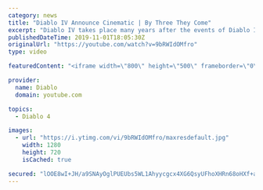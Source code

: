 ```yaml
---
category: news
title: "Diablo IV Announce Cinematic | By Three They Come"
excerpt: "Diablo IV takes place many years after the events of Diablo III, after millions have been slaughtered by the actions of the High Heavens and Burning Hells alike."
publishedDateTime: 2019-11-01T18:05:30Z
originalUrl: "https://youtube.com/watch?v=9bRWIdOMfro"
type: video

featuredContent: "<iframe width=\"800\" height=\"500\" frameborder=\"0\" src=\"https://www.youtube.com/embed/9bRWIdOMfro\" allow=\"accelerometer; autoplay; encrypted-media; gyroscope; picture-in-picture\" allowfullscreen></iframe>"

provider:
  name: Diablo
  domain: youtube.com

topics:
  - Diablo 4

images:
  - url: "https://i.ytimg.com/vi/9bRWIdOMfro/maxresdefault.jpg"
    width: 1280
    height: 720
    isCached: true

secured: "lOOE8wI+JH/a9SNAyOglPUEUbs5WL1Ahyycgcx4XG6QsyUFhoXHRn68oHXf+aBgJI1D8MqgodveIrDT7GUY83GdQ5EBHYRoMU3fHZjS+UqxfUASbojUAA7VcEL9J3BUaEUGJsUDGch98qj/dIoGBZLdBHWu5qtyrXYxFHEnAhvBKFfGSqkthxtxcBv3nugY7Unob85HEexA7ExePl7bdRd2x8bE2ybzDQHaly9U2AV7CEbvN6t9lJz8XmvNuTlpyhxlA4RDf3lRAOaufW4MyrkH1+TYMAIQqtILyuAIWVUKeJ7HW0rigfH3K/3JOAzlxnlLDmX6W3umymJwC4BfoQPpmkW0IhRtrYikA9FvVRA88FcLiK8rJjiYdxVSoGk2FFYuR9DUE72Kksope9l0fdzADE54uO28SmdwQcYhhJ6x1AansPnyBo1+ihtelESXj;BkSdc+14obu3syJKAKyMsQ=="
---
```


